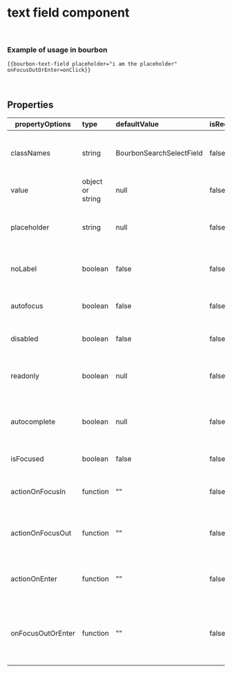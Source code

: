 
# text field component

&nbsp;

### Example of usage in bourbon
```
{{bourbon-text-field placeholder="i am the placeholder" onFocusOutOrEnter=onClick}}
```
&nbsp;

## Properties
| propertyOptions | type | defaultValue | isRequired | description | options |
|----------|:----------|:--------------|:------------|:-------------|:------|
| classNames | string | BourbonSearchSelectField | false | can modify styles and spacing for the search select field ||
| value | object or string | null | false | add if want to show default value on load||
| placeholder | string | null | false | if you want a placehoder prompt to guide user| for example, "Select a Salesforce object..."|
| noLabel | boolean | false | false | if you don't want to show label pass true ||
| autofocus | boolean | false | false | if you want the text field focused on load ||
| disabled | boolean | false | false | if you want the text field disabled ||
| readonly | boolean | null | false | if you want the text field to have readonly attribute ||
| autocomplete | boolean | null | false | if you want the text field to have autocomplete attribute ||
| isFocused | boolean | false | false | if you want the text field is focused ||
| actionOnFocusIn | function | "" | false | action to be taken when focused into the text field ||
| actionOnFocusOut | function | "" | false | action to be taken when focused out of the text field ||
| actionOnEnter | function | "" | false | action to be taken when pressing enter in the text field ||
| onFocusOutOrEnter | function | "" | false | action to be taken when focused out of or when pressing enter in the text field ||
